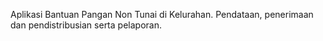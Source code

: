 Aplikasi Bantuan Pangan Non Tunai di Kelurahan. Pendataan, penerimaan dan pendistribusian serta pelaporan.
